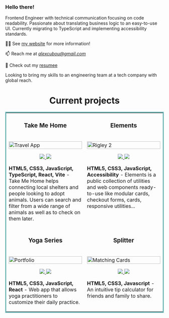 ### Hello there!

Frontend Engineer with technical communication focusing on code readability. Passionate about translating business logic to an easy-to-use UI. Currently migrating to TypeScript and implementing accessibility standards. 

👨‍💻 See [my website](https://alexcumplido.github.io/portfolio/) for more information!

📫 Reach me at *alexcubou@gmail.com*

📄 Check out my [resumee](https://drive.google.com/file/d/1jUsuqfn3azsMZw6lR5wEhOp98kiFo5sv/view?usp=sharing)

Looking to bring my skills to an engineering team at a tech company with global reach.

<h1 align="center">Current projects</h1>
<table bordercolor="#66b2b2">
  
  <tr>
    <td width="50%" valign="top">
      <h3 align="center">Take Me Home</h3>
        <br />
        <a target="_blank" href="https://takeme-home.vercel.app/">
            <img src="https://alexcumplido.github.io/portfolio/images/pets.PNG" width="100%" alt="Travel App"/>
        </a>
        <br />
        <p align="center">   
  <a href="https://github.com/alexcumplido/takemeHome#readme" target="_blank">
    <img src="https://img.shields.io/static/v1?label=&message=REPO&color=23555f&style=plastic&logo=github&logo-color=white"/>
  </a>  
  <a href="https://takeme-home.vercel.app/" target="_blank">
    <img src="https://img.shields.io/static/v1?label=&message=WEBSITE&color=cdf998&style=plastic&logo=&logo-color=white"/>
  </a>
      </p>
        <p><strong>HTML5, CSS3, JavaScript, TypeScript, React, Vite</strong> - Take Me Home helps connecting local shelters and people looking to adopt animals. Users can search and filter from a wide range of animals as well as to check on them later.</p>
    </td>
    <td width="50%" valign="top">
      <h3 align="center">Elements</h3>
        <br />
      <a target="_blank" href="https://alexcumplido.github.io/frontend-projects/">
            <img src="https://alexcumplido.github.io/portfolio/images/elements.PNG" width="100%"  alt="Rigley 2"/>
        </a>
        <br />
        <p align="center">
  <a href="https://github.com/alexcumplido/frontend-projects" target="_blank">
    <img src="https://img.shields.io/static/v1?label=&message=REPO&color=23555f&style=plastic&logo=github&logo-color=white"/>
  </a>
  <a href="https://alexcumplido.github.io/frontend-projects/" target="_blank">
    <img src="https://img.shields.io/static/v1?label=&message=WEBSITE&color=cdf998&style=plastic&logo=&logo-color=white"/>
  </a>
      </p>
        <p><strong>HTML5, CSS3, JavaScript, Accessibility</strong> - Elements is a public collection of utilities and web components ready-to-use like modular cards, checkout forms, cards, responsive utilities...</p>
    </td>
  </tr>
  
  <tr>
    <td width="50%" valign="top">
      <h3 align="center">Yoga Series</h3>
      <br />
        <a target="_blank" href="https://yogaseries.vercel.app/">
          <img src="https://alexcumplido.github.io/portfolio/images/yourYoga.png" width="100%" alt="Portfolio"/>
        </a>
      <br />
        <p align="center">
            <a href="https://github.com/alexcumplido/yogaSeries" target="_blank">
                <img src="https://img.shields.io/static/v1?label=&message=REPO&color=23555f&style=plastic&logo=github&logo-color=white"/>
            </a>
            <a href="https://yogaseries.vercel.app/" target="_blank">
                <img src="https://img.shields.io/static/v1?label=&message=WEBSITE&color=cdf998&style=plastic&logo=&logo-color=white"/>
            </a>
      </p>
        <p><strong>HTML5, CSS3, JavaScript, React</strong> - Web app that allows yoga practitioners to customize their daily practice.</p>
    </td>
    <td width="50%" valign="top">
      <h3 align="center">Splitter</h3>
        <br />
        <a target="_blank" href="https://alexcumplido.github.io/frontend-projects/tip-calculator/index.html">
          <img src="https://alexcumplido.github.io/frontend-projects/images/calculator.PNG" width="100%" alt="Matching Cards"/>
        </a>
        <br />
        <p align="center">
  <a href="https://github.com/alexcumplido/frontend-projects/tree/main/tip-calculator#tip-calculator-app" target="_blank">
    <img src="https://img.shields.io/static/v1?label=&message=REPO&color=23555f&style=plastic&logo=github&logo-color=white"/>
  </a>
  <a href="https://alexcumplido.github.io/frontend-projects/tip-calculator/index.html" target="_blank">
    <img src="https://img.shields.io/static/v1?label=&message=WEBSITE&color=cdf998&style=plastic&logo=&logo-color=white"/>
  </a>
      </p>
        <p><strong>HTML5, CSS3, Javascript</strong> - An intuitive tip calculator for friends and family to share.</p>
    </td>
  </tr>
</table>





